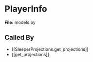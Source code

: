 # PlayerInfo

**File:** models.py

## Called By

- [[SleeperProjections.get_projections]]
- [[get_projections]]

